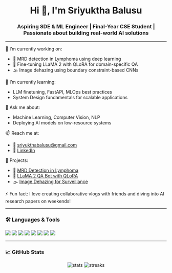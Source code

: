 <h1 align="center">Hi 👋, I'm Sriyuktha Balusu</h1>
<h3 align="center">Aspiring SDE & ML Engineer | Final-Year CSE Student | Passionate about building real-world AI solutions</h3>

---

🔭 I’m currently working on:
- 🧬 MRD detection in Lymphoma using deep learning
- 🦙 Fine-tuning LLaMA 2 with QLoRA for domain-specific QA
- 🌫️ Image dehazing using boundary constraint-based CNNs

🌱 I’m currently learning:
- LLM finetuning, FastAPI, MLOps best practices  
- System Design fundamentals for scalable applications

💬 Ask me about:
- Machine Learning, Computer Vision, NLP
- Deploying AI models on low-resource systems

📫 Reach me at:
- 📧 sriyukthabalusu@gmail.com  
- 💼 [LinkedIn](https://www.linkedin.com/in/sriyu)

📂 Projects:
- 🧠 [MRD Detection in Lymphoma](https://github.com/sriyu06/mrd-lymphoma)
- 🤖 [LLaMA 2 QA Bot with QLoRA](https://github.com/sriyu06/llama2-qa-health)
- 🌫️ [Image Dehazing for Surveillance](https://github.com/sriyu06/image-dehazing)

⚡ Fun fact: I love creating collaborative vlogs with friends and diving into AI research papers on weekends!

---

### 🛠️ Languages & Tools
<p>
  <img src="https://img.shields.io/badge/Python-3776AB?style=flat&logo=python&logoColor=white"/>
  <img src="https://img.shields.io/badge/TensorFlow-FF6F00?style=flat&logo=tensorflow&logoColor=white"/>
  <img src="https://img.shields.io/badge/PyTorch-EE4C2C?style=flat&logo=pytorch&logoColor=white"/>
  <img src="https://img.shields.io/badge/C++-00599C?style=flat&logo=c%2B%2B&logoColor=white"/>
  <img src="https://img.shields.io/badge/MongoDB-4EA94B?style=flat&logo=mongodb&logoColor=white"/>
  <img src="https://img.shields.io/badge/AWS-232F3E?style=flat&logo=amazonaws&logoColor=white"/>
  <img src="https://img.shields.io/badge/HTML5-E34F26?style=flat&logo=html5&logoColor=white"/>
  <img src="https://img.shields.io/badge/CSS3-1572B6?style=flat&logo=css3&logoColor=white"/>
</p>

---

### 📈 GitHub Stats
<p align="center">
  <img src="https://github-readme-stats.vercel.app/api?username=sriyu06&show_icons=true&theme=tokyonight" alt="stats" />
  <img src="https://github-readme-streak-stats.herokuapp.com/?user=sriyu06&theme=tokyonight" alt="streaks"/>
</p>
